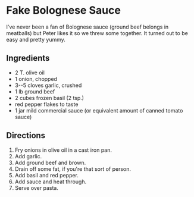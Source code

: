 # Fake Bolognese Sauce

I've never been a fan of Bolognese sauce (ground beef belongs in meatballs) but Peter likes it so we threw some together. It turned out to be easy and pretty yummy.

## Ingredients

* 2 T. olive oil
* 1 onion, chopped
* 3--5 cloves garlic, crushed
* 1 lb ground beef
* 2 cubes frozen basil (2 tsp.)
* red pepper flakes to taste
* 1 jar mild commercial sauce (or equivalent amount of canned tomato sauce)

## Directions

1. Fry onions in olive oil in a cast iron pan.
2. Add garlic.
3. Add ground beef and brown.
4. Drain off some fat, if you're that sort of person.
5. Add basil and red pepper.
6. Add sauce and heat through.
7. Serve over pasta.
